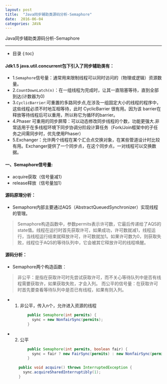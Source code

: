 ```yaml
---
layout: post
title:  "Java同步辅助类源码分析-Semaphore"
date:  2016-06-04
categories: JAVA
---
```


Java同步辅助类源码分析-Semaphore

---

- 目录
  {:toc}

#### Jdk1.5 java.util.concurrent包下引入了同步辅助类有：

- 1.`Semaphore`信号量：通常用来限制线程可以同时访问的（物理或逻辑）资源数量。
- 2.`CountDownLatch(n)`：在一组线程为完成时，让其一直阻塞等待，直到全部到达(计数器为0)
- 3.`CyclicBarrier`:可重置的多路同步点,在涉及一组固定大小的线程的程序中，这些线程必须不时地互相等待，此时 CyclicBarrier 很有用。因为该 barrier在释放等待线程后可以重用，所以称它为循环的barrier。
- 4.Phaser 可重用的同步屏障：可以动态修改同步线程的个数，功能更强大.非常适用于在多线程环境下同步协调分阶段计算任务（Fork/Join框架中的子任务之间需同步时，优先使用Phaser）
- 5.Exchanger：允许两个线程在某个汇合点交换对象，在某些管道设计时比较有用。Exchanger提供了一个同步点，在这个同步点，一对线程可以交换数据。

#### 一、Semaphore信号量: 

- acquire获取（信号量减1）
- release释放（信号量加1）

#### 源码原理分析：

- Semaphore内部主要通过AQS（AbstractQueuedSynchronizer）实现线程的管理。
> Semaphore构造函数中，参数permits表示许可数，它最后传递给了AQS的state值。线程在运行时首先获取许可，如果成功，许可数就减1，线程运行，当线程运行结束就释放许可，许可数就加1。如果许可数为0，则获取失败，线程位于AQS的等待队列中，它会被其它释放许可的线程唤醒。

#### 源码分析：

- Semaphore两个构造函数：

> 非公平：是指在获取许可时先尝试获取许可，而不关心等待队列中是否有线程需要获取许，如果获取失败，才会入列。
> 而公平的信号量：在获取许可时首先要查看等待队列中是否已有线程，如果有则入列。
 
- 1. 非公平，传入n个，允许进入资源的线程

```java
          public Semaphore(int permits) {
            sync = new NonfairSync(permits);
          }
```
- 2. 公平

```java
          public Semaphore(int permits, boolean fair) {
            sync = fair ? new FairSync(permits) : new NonfairSync(permits);
          }
          
      public void acquire() throws InterruptedException {
        sync.acquireSharedInterruptibly(1);
      }
```
​        


